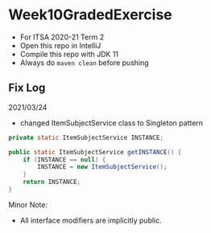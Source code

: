  # Week10GradedExercise
 
- For ITSA 2020-21 Term 2
- Open this repo in IntelliJ
- Compile this repo with JDK 11
- Always do `maven clean` before pushing

## Fix Log

2021/03/24

- changed ItemSubjectService class to Singleton pattern 

```java
private static ItemSubjectService INSTANCE;

public static ItemSubjectService getINSTANCE() {
    if (INSTANCE == null) {
        INSTANCE = new ItemSubjectService();
    }
    return INSTANCE;
}
```

Minor Note:

- All interface modifiers are implicitly public. 
